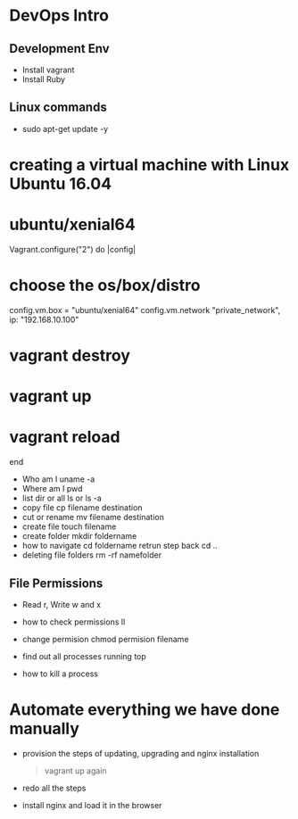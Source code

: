 # DevOps Intro

## Development Env

- Install vagrant
- Install Ruby

## Linux commands

- sudo apt-get update -y

# creating a virtual machine with Linux Ubuntu 16.04

# ubuntu/xenial64

Vagrant.configure("2") do |config|

# choose the os/box/distro

config.vm.box = "ubuntu/xenial64"
config.vm.network "private_network", ip: "192.168.10.100"

# vagrant destroy

# vagrant up

# vagrant reload

end

- Who am I uname -a
- Where am I pwd
- list dir or all ls or ls -a
- copy file cp filename destination
- cut or rename mv filename destination
- create file touch filename
- create folder mkdir foldername
- how to navigate cd foldername retrun step back cd ..
- deleting file folders rm -rf namefolder

## File Permissions

- Read r, Write w and x

- how to check permissions ll

- change permision chmod permision filename

- find out all processes running top

- how to kill a process

# Automate everything we have done manually

- provision the steps of updating, upgrading and nginx installation

  > vagrant up again

- redo all the steps
- install nginx and load it in the browser
